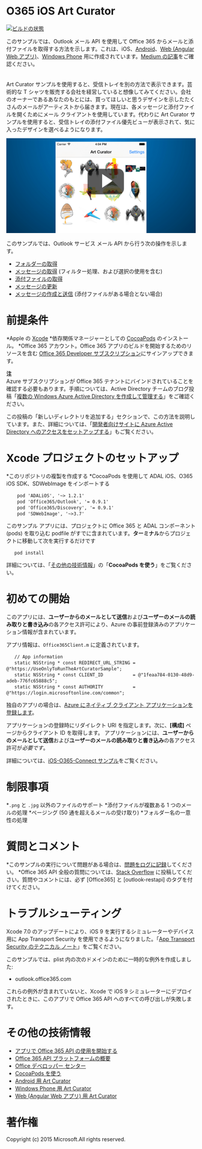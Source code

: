 # O365 iOS Art Curator
[![ビルドの状態](https://travis-ci.org/OfficeDev/O365-iOS-ArtCurator.svg?branch=master)](https://travis-ci.org/OfficeDev/O365-iOS-ArtCurator)

このサンプルでは、Outlook メール API を使用して Office 365 からメールと添付ファイルを取得する方法を示します。これは、iOS、[Android](https://github.com/OfficeDev/O365-Android-ArtCurator)、[Web (Angular Web アプリ)](https://github.com/OfficeDev/O365-Angular-ArtCurator)、[Windows Phone](https://github.com/OfficeDev/O365-WinPhone-ArtCurator) 用に作成されています。[Medium の記事](https://medium.com/@iambmelt/14296d0a25be)をご確認ください。
<br />
<br />
<br />
Art Curator サンプルを使用すると、受信トレイを別の方法で表示できます。芸術的な T シャツを販売する会社を経営していると想像してみてください。会社のオーナーであるあなたのもとには、買ってほしいと思うデザインを示したたくさんのメールがアーティストから届きます。現在は、各メッセージと添付ファイルを開くためにメール クライアントを使用しています。代わりに Art Curator サンプルを使用すると、受信トレイの添付ファイル優先ビューが表示されて、気に入ったデザインを選べるようになります。

[![Office 365 iOS Art Curator](../readme-images/artcurator_ios.png)](https://youtu.be/4LOvkweDfhY "活用できるサンプルを確認するにはこちらをクリックしてください")

このサンプルでは、Outlook サービス メール API から行う次の操作を示します。

* [フォルダーの取得](https://msdn.microsoft.com/office/office365/APi/mail-rest-operations#GetFolders)
* [メッセージの取得](https://msdn.microsoft.com/office/office365/APi/mail-rest-operations#Getmessages) (フィルター処理、および選択の使用を含む)
* [添付ファイルの取得](https://msdn.microsoft.com/office/office365/APi/mail-rest-operations#GetAttachments)
* [メッセージの更新](https://msdn.microsoft.com/office/office365/APi/mail-rest-operations#Updatemessages)
* [メッセージの作成と送信](https://msdn.microsoft.com/office/office365/APi/mail-rest-operations#Sendmessages) (添付ファイルがある場合とない場合)


前提条件
==
*Apple の [Xcode](https://developer.apple.com/xcode/downloads/)
*依存関係マネージャーとしての [CocoaPods](https://guides.cocoapods.org/using/using-cocoapods.html) のインストール。
*Office 365 アカウント。Office 365 アプリのビルドを開始するためのリソースを含む [Office 365 Developer サブスクリプション](https://msdn.microsoft.com/en-us/library/office/fp179924.aspx)にサインアップできます。


**注**<br/>
Azure サブスクリプションが Office 365 テナントにバインドされていることを確認する必要もあります。手順については、Active Directory チームのブログ投稿「[複数の Windows Azure Active Directory を作成して管理する](http://blogs.technet.com/b/ad/archive/2013/11/08/creating-and-managing-multiple-windows-azure-active-directories.aspx)」をご確認ください。

この投稿の「新しいディレクトリを追加する」セクションで、この方法を説明しています。また、詳細については、「[開発者向けサイトに Azure Active Directory へのアクセスをセットアップする](https://msdn.microsoft.com/office/office365/howto/setup-development-environment#bk_CreateAzureSubscription)」もご覧ください。

Xcode プロジェクトのセットアップ
==
*このリポジトリの複製を作成する
*CocoaPods を使用して ADAL iOS、O365 iOS SDK、SDWebImage をインポートする
        
	    pod 'ADALiOS', '~> 1.2.1'
	    pod 'Office365/Outlook', '= 0.9.1'
	    pod 'Office365/Discovery', '= 0.9.1'
	    pod 'SDWebImage', '~>3.7'

このサンプル アプリには、プロジェクトに Office 365 と ADAL コンポーネント (pods) を取り込む podfile がすでに含まれています。**ターミナル**からプロジェクトに移動して次を実行するだけです
        
       pod install
        
  詳細については、「[その他の技術情報](#AdditionalResources)」の「**CocoaPods を使う**」をご覧ください。
   
初めての開始
==

このアプリには、**ユーザーからのメールとして送信**および**ユーザーのメールの読み取りと書き込み**の各アクセス許可により、Azure の事前登録済みのアプリケーション情報が含まれています。

アプリ情報は、```Office365Client.m``` に定義されています。

    
       // App information
       static NSString * const REDIRECT_URL_STRING = @"https://UseOnlyToRunTheArtCuratorSample";
       static NSString * const CLIENT_ID           = @"1feaa784-0130-48d9-adeb-776fc65888c5";
       static NSString * const AUTHORITY           = @"https://login.microsoftonline.com/common";
       
独自のアプリの場合は、[Azure にネイティブ クライアント アプリケーションを登録します](https://msdn.microsoft.com/library/azure/dn132599.aspx#BKMK_Adding)。

アプリケーションの登録時にリダイレクト URI を指定します。次に、**[構成]** ページからクライアント ID を取得します。
アプリケーションには、**ユーザーからのメールとして送信**および**ユーザーのメールの読み取りと書き込み**の各アクセス許可が*必要です*。

詳細については、[iOS-O365-Connect サンプル]()をご覧ください。

制限事項
==
*```.png``` と ```.jpg``` 以外のファイルのサポート
*添付ファイルが複数ある 1 つのメールの処理
*ページング (50 通を超えるメールの受け取り)
*フォルダー名の一意性の処理

質問とコメント
==
*このサンプルの実行について問題がある場合は、[問題をログに記録](https://github.com/OfficeDev/O365-iOS-ArtCurator/issues)してください。
*Office 365 API 全般の質問については、[Stack Overflow](http://stackoverflow.com/) に投稿してください。質問やコメントには、必ず [Office365] と [outlook-restapi] のタグを付けてください。

トラブルシューティング
==
Xcode 7.0 のアップデートにより、iOS 9 を実行するシミュレーターやデバイス用に App Transport Security を使用できるようになりました。「[App Transport Security のテクニカル ノート](https://developer.apple.com/library/prerelease/ios/technotes/App-Transport-Security-Technote/)」をご覧ください。

このサンプルでは、plist 内の次のドメインのために一時的な例外を作成しました:

- outlook.office365.com

これらの例外が含まれていないと、Xcode で iOS 9 シミュレーターにデプロイされたときに、このアプリで Office 365 API へのすべての呼び出しが失敗します。

その他の技術情報
==
* [アプリで Office 365 API の使用を開始する](http://aka.ms/get-started-with-js)
* [Office 365 API プラットフォームの概要](http://msdn.microsoft.com/office/office365/howto/platform-development-overview)
* [Office デベロッパー センター](http://dev.office.com/)
* [CocoaPods を使う](https://guides.cocoapods.org/using/using-cocoapods.html)
* [Android 用 Art Curator](https://github.com/OfficeDev/O365-Android-ArtCurator)
* [Windows Phone 用 Art Curator](https://github.com/OfficeDev/O365-WinPhone-ArtCurator)
* [Web (Angular Web アプリ) 用 Art Curator](https://github.com/OfficeDev/O365-Angular-ArtCurator)

著作権
==
Copyright (c) 2015 Microsoft.All rights reserved.

